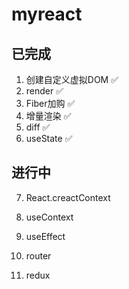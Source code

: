 # myreact


## 已完成

1. 创建自定义虚拟DOM ✅
2. render ✅
3. Fiber加购 ✅
4. 增量渲染 ✅
5. diff ✅
6. useState ✅

## 进行中
7. React.creactContext
8. useContext
9. useEffect

10. router 
11. redux 
   
